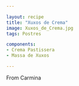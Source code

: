 ```yaml
---

layout: recipe
title: "Xuxos de Crema"
image: Xuxos_de_Crema.jpg
tags: Postres

components:
- Crema Pastissera
- Massa de Xuxos

---
```


From Carmina
